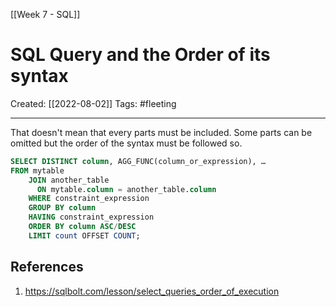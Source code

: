 [[Week 7 - SQL]]

# SQL Query and the Order of its syntax
Created:  [[2022-08-02]]
Tags: #fleeting 

---
That doesn't mean that every parts must be included.
Some parts can be omitted but the order of the syntax must be followed so.
```SQL
SELECT DISTINCT column, AGG_FUNC(column_or_expression), …
FROM mytable
    JOIN another_table
      ON mytable.column = another_table.column
    WHERE constraint_expression
    GROUP BY column
    HAVING constraint_expression
    ORDER BY column ASC/DESC
    LIMIT count OFFSET COUNT;
```













## References
1. https://sqlbolt.com/lesson/select_queries_order_of_execution